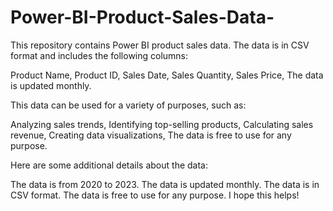 # Power-BI-Product-Sales-Data-

This repository contains Power BI product sales data. The data is in CSV format and includes the following columns:

Product Name,
Product ID,
Sales Date,
Sales Quantity,
Sales Price, The data is updated monthly.


This data can be used for a variety of purposes, such as:

Analyzing sales trends,
Identifying top-selling products,
Calculating sales revenue,
Creating data visualizations, The data is free to use for any purpose.


Here are some additional details about the data:

The data is from 2020 to 2023.
The data is updated monthly.
The data is in CSV format.
The data is free to use for any purpose.
I hope this helps!

